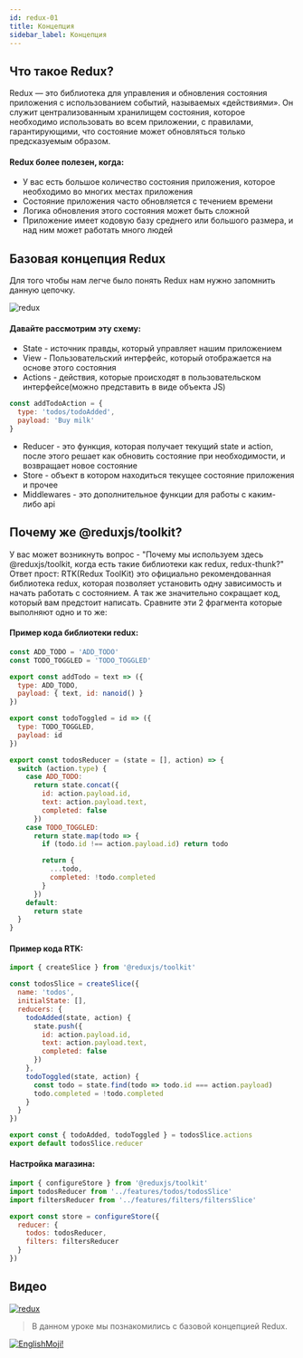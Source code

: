 ```yaml
---
id: redux-01
title: Концепция
sidebar_label: Концепция
---
```


## Что такое Redux?

Redux — это библиотека для управления и обновления состояния приложения с использованием событий, называемых «действиями». Он служит централизованным хранилищем состояния, которое необходимо использовать во всем приложении, с правилами, гарантирующими, что состояние может обновляться только предсказуемым образом. 

#### Redux более полезен, когда:
* У вас есть большое количество состояния приложения, которое необходимо во многих местах приложения
* Состояние приложения часто обновляется с течением времени
* Логика обновления этого состояния может быть сложной
* Приложение имеет кодовую базу среднего или большого размера, и над ним может работать много людей
## Базовая концепция Redux

Для того чтобы нам легче было понять Redux нам нужно запомнить данную цепочку.

![redux](https://thumbs.gfycat.com/SociableCraftyAlpaca-max-1mb.gif)

#### Давайте рассмотрим эту схему:
+ State - источник правды, который управляет нашим приложением
+ View - Пользовательский интерфейс, который отображается на основе этого состояния
+ Actions - действия, которые происходят в пользовательском интерфейсе(можно представить в виде объекта JS)
```js
const addTodoAction = {
  type: 'todos/todoAdded',
  payload: 'Buy milk'
}
```
+ Reducer - это функция, которая получает текущий state и action, после этого решает как обновить состояние при необходимости, и возвращает новое состояние
+ Store - объект в котором находиться текущее состояние приложения и прочее
+ Middlewares - это дополнительное функции для работы с каким-либо api

## Почему же @reduxjs/toolkit?

У вас может возникнуть вопрос - "Почему мы используем здесь @reduxjs/toolkit, когда есть такие библиотеки как redux, redux-thunk?" Ответ прост: RTK(Redux ToolKit) это официально рекомендованная библиотека redux, которая позволяет установить одну зависимость и начать работать с состоянием. А так же значительно сокращает код, который вам предстоит написать. Сравните эти 2 фрагмента которые выполняют одно и то же:

#### Пример кода библиотеки redux:

```js
const ADD_TODO = 'ADD_TODO'
const TODO_TOGGLED = 'TODO_TOGGLED'

export const addTodo = text => ({
  type: ADD_TODO,
  payload: { text, id: nanoid() }
})

export const todoToggled = id => ({
  type: TODO_TOGGLED,
  payload: id
})

export const todosReducer = (state = [], action) => {
  switch (action.type) {
    case ADD_TODO:
      return state.concat({
        id: action.payload.id,
        text: action.payload.text,
        completed: false
      })
    case TODO_TOGGLED:
      return state.map(todo => {
        if (todo.id !== action.payload.id) return todo

        return {
          ...todo,
          completed: !todo.completed
        }
      })
    default:
      return state
  }
}
```

#### Пример кода RTK:
```js
import { createSlice } from '@reduxjs/toolkit'

const todosSlice = createSlice({
  name: 'todos',
  initialState: [],
  reducers: {
    todoAdded(state, action) {
      state.push({
        id: action.payload.id,
        text: action.payload.text,
        completed: false
      })
    },
    todoToggled(state, action) {
      const todo = state.find(todo => todo.id === action.payload)
      todo.completed = !todo.completed
    }
  }
})

export const { todoAdded, todoToggled } = todosSlice.actions
export default todosSlice.reducer
```

#### Настройка магазина:
```js
import { configureStore } from '@reduxjs/toolkit'
import todosReducer from '../features/todos/todosSlice'
import filtersReducer from '../features/filters/filtersSlice'

export const store = configureStore({
  reducer: {
    todos: todosReducer,
    filters: filtersReducer
  }
})
```

## Видео
[![redux](/img/redux/01.gif)](https://youtu.be/3iNnqtmEgtg)

 > В данном уроке мы познакомились с базовой концепцией Redux.


 [![EnglishMoji!](/img/logo/NeuroCoder.png)](https://vk.com/neurocoder)